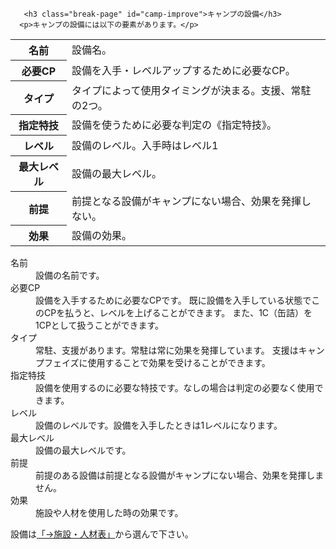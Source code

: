        <h3 class="break-page" id="camp-improve">キャンプの設備</h3>
      <p>キャンプの設備には以下の要素があります。</p>

  <table class="chart" id="camp-equipment-element-summary">
<tbody>
  <tr>
    <th>名前
      <td>設備名。</td>
    </th>
  </tr>
  <tr>
    <th>必要CP
      <td>設備を入手・レベルアップするために必要なCP。</td>
    </th>
  </tr>
  <tr>
    <th>タイプ
      <td>タイプによって使用タイミングが決まる。支援、常駐の2つ。</td>
    </th>
  </tr>
  <tr>
    <th>指定特技
      <td> 設備を使うために必要な判定の《指定特技》。</td>
    </th>
  </tr>
  <tr>
    <th>レベル
      <td>設備のレベル。入手時はレベル1</td>
    </th>
  </tr>
  <tr>
    <th>最大レベル
      <td> 設備の最大レベル。</td>
    </th>
  </tr>
  <tr>
    <th>前提
      <td> 前提となる設備がキャンプにない場合、効果を発揮しない。</td>
    </th>
  </tr>
  <tr>
    <th>効果
      <td> 設備の効果。</td>
    </th>
  </tr>
</tbody>

  </table>

<dl>
  <dt>名前</dt>
  <dd>設備の名前です。</dd>
  <dt>必要CP</dt>
  <dd>
    設備を入手するために必要なCPです。
    既に設備を入手している状態でこのCPを払うと、レベルを上げることができます。
    また、1C（缶詰）を1CPとして扱うことができます。
  </dd>
  <dt>タイプ</dt>
  <dd>
    常駐、支援があります。常駐は常に効果を発揮しています。
    支援はキャンプフェイズに使用することで効果を受けることができます。
  </dd>
  <dt>指定特技</dt>
  <dd>設備を使用するのに必要な特技です。なしの場合は判定の必要なく使用できます。</dd>
  <dt>レベル</dt>
  <dd>設備のレベルです。設備を入手したときは1レベルになります。</dd>
  <dt>最大レベル</dt>
  <dd>設備の最大レベルです。</dd>
  <dt>前提</dt>
  <dd>前提のある設備は前提となる設備がキャンプにない場合、効果を発揮しません。</dd>
  <dt>効果</dt>
  <dd>施設や人材を使用した時の効果です。</dd>
</dl>

  <p>設備は<a href="chart.html#camp-equipment">「→施設・人材表」</a>から選んで下さい。</p>
